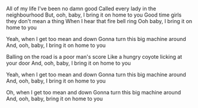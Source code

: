 All of my life I've been no damn good
Called every lady in the neighbourhood
But, ooh, baby, I bring it on home to you
Good time girls they don't mean a thing
When I hear that fire bell ring
Ooh baby, I bring it on home to you

Yeah, when I get too mean and down
Gonna turn this big machine around
And, ooh, baby, I bring it on home to you

Balling on the road is a poor man's score
Like a hungry coyote licking at your door
And, ooh, baby, I bring it on home to you

Yeah, when I get too mean and down
Gonna turn this big machine around
And, ooh, baby, I bring it on home to you

Oh, when I get too mean and down
Gonna turn this big machine around
And, ooh, baby, bring it on home to you
